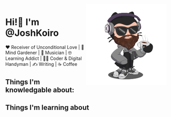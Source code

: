 <img src="Octocat_Avatar.gif" width=50% align="right">
<h1 width="50%" align="left">Hi!👋 I'm @JoshKoiro</h1>
❤️ Receiver of Unconditional Love | 🌱 Mind Gardener | 🎹 Musician | 🤓 Learning Addict |  👨‍💻 Coder & Digital Handyman |  ✍️ Writing | ☕ Coffee

## Things I'm knowledgable about:

## Things I'm learning about

<!---
JoshKoiro/JoshKoiro is a ✨ special ✨ repository because its `README.md` (this file) appears on your GitHub profile.
You can click the Preview link to take a look at your changes.
--->
